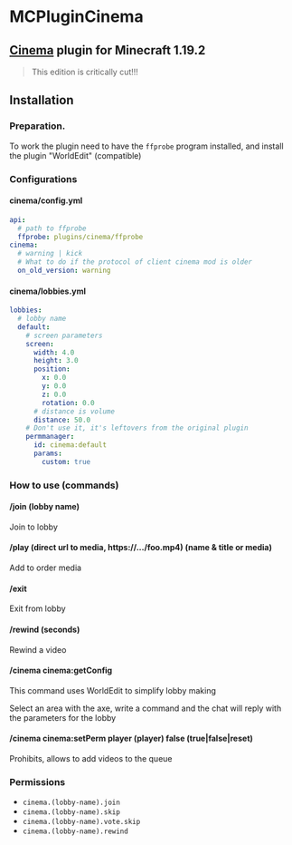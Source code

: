 # MCPluginCinema
## [Cinema](https://github.com/Laefye/MCCinemaMod) plugin for Minecraft 1.19.2
> This edition is critically cut!!!
## Installation
### Preparation.
To work the plugin need to have the `ffprobe` program installed, and install the plugin "WorldEdit" (compatible)
### Configurations
#### cinema/config.yml
```yaml
api:
  # path to ffprobe
  ffprobe: plugins/cinema/ffprobe
cinema:
  # warning | kick
  # What to do if the protocol of client cinema mod is older
  on_old_version: warning
```
#### cinema/lobbies.yml
```yaml
lobbies:
  # lobby name
  default:
    # screen parameters
    screen:
      width: 4.0
      height: 3.0
      position:
        x: 0.0
        y: 0.0
        z: 0.0
        rotation: 0.0
      # distance is volume
      distance: 50.0
    # Don't use it, it's leftovers from the original plugin
    permmanager:
      id: cinema:default
      params:
        custom: true
```
### How to use (commands)
#### /join (lobby name)
Join to lobby
#### /play (direct url to media, https://.../foo.mp4) (name & title or media)
Add to order media
#### /exit
Exit from lobby
#### /rewind (seconds)
Rewind a video
#### /cinema cinema:getConfig
This command uses WorldEdit to simplify lobby making

Select an area with the axe, write a command and the chat will reply with the parameters for the lobby
#### /cinema cinema:setPerm player (player) false (true|false|reset)
Prohibits, allows to add videos to the queue
### Permissions
- `cinema.(lobby-name).join`
- `cinema.(lobby-name).skip`
- `cinema.(lobby-name).vote.skip`
- `cinema.(lobby-name).rewind`
